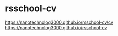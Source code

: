 # rsschool-cv
https://nanotechnolog3000.github.io/rsschool-cv/cv
https://nanotechnolog3000.github.io/rsschool-cv
